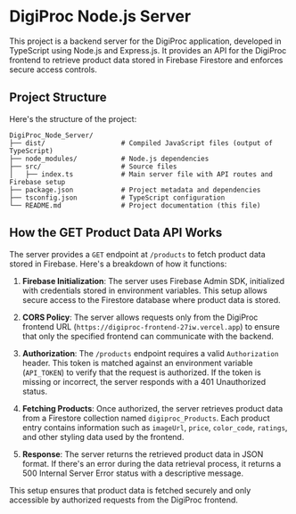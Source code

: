 
# DigiProc Node.js Server

This project is a backend server for the DigiProc application, developed in TypeScript using Node.js and Express.js. It provides an API for the DigiProc frontend to retrieve product data stored in Firebase Firestore and enforces secure access controls.

## Project Structure

Here's the structure of the project:

```plaintext
DigiProc_Node_Server/
├── dist/                   # Compiled JavaScript files (output of TypeScript)
├── node_modules/           # Node.js dependencies
├── src/                    # Source files
│   ├── index.ts            # Main server file with API routes and Firebase setup
├── package.json            # Project metadata and dependencies
├── tsconfig.json           # TypeScript configuration
└── README.md               # Project documentation (this file)
```

## How the GET Product Data API Works

The server provides a `GET` endpoint at `/products` to fetch product data stored in Firebase. Here's a breakdown of how it functions:

1. **Firebase Initialization**: The server uses Firebase Admin SDK, initialized with credentials stored in environment variables. This setup allows secure access to the Firestore database where product data is stored.

2. **CORS Policy**: The server allows requests only from the DigiProc frontend URL (`https://digiproc-frontend-27iw.vercel.app`) to ensure that only the specified frontend can communicate with the backend. 

3. **Authorization**: The `/products` endpoint requires a valid `Authorization` header. This token is matched against an environment variable (`API_TOKEN`) to verify that the request is authorized. If the token is missing or incorrect, the server responds with a 401 Unauthorized status.

4. **Fetching Products**: Once authorized, the server retrieves product data from a Firestore collection named `digiproc_Products`. Each product entry contains information such as `imageUrl`, `price`, `color_code`, `ratings`, and other styling data used by the frontend.

5. **Response**: The server returns the retrieved product data in JSON format. If there's an error during the data retrieval process, it returns a 500 Internal Server Error status with a descriptive message.

This setup ensures that product data is fetched securely and only accessible by authorized requests from the DigiProc frontend.
